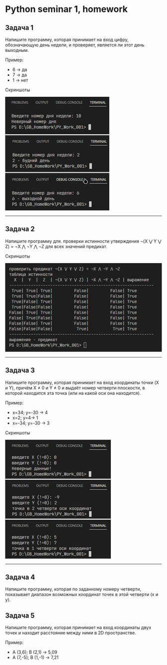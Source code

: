 # Python seminar 1, homework

## Задача 1

Напишите программу, которая принимает на вход цифру, обозначающую день недели, и проверяет, является ли этот день выходным.

Пример:

- 6 -> да
- 7 -> да
- 1 -> нет

Скриншоты

!["Скрин 1"](/ScreenShots/task_001_01.png 'Screen shot 1')
!["Скрин 2"](/ScreenShots/task_001_02.png 'Screen shot 2')
!["Скрин 3"](/ScreenShots/task_001_03.png 'Screen shot 3')

---

## Задача 2

Напишите программу для. проверки истинности утверждения ¬(X ⋁ Y ⋁ Z) = ¬X ⋀ ¬Y ⋀ ¬Z для всех значений предикат.

Скриншоты

!["Скрин 4"](/ScreenShots/task_002_01.png 'Screen shot 4')

---

## Задача 3

Напишите программу, которая принимает на вход координаты точки (X и Y), причём X ≠ 0 и Y ≠ 0 и выдаёт номер четверти плоскости, в которой находится эта точка (или на какой оси она находится).

Пример:

- x=34; y=-30 -> 4
- x=2; y=4-> 1
- x=-34; y=-30 -> 3

Скриншоты

!["Скрин 5"](/ScreenShots/task_003_01.png 'Screen shot 5')
!["Скрин 6"](/ScreenShots/task_003_02.png 'Screen shot 6')
!["Скрин 7"](/ScreenShots/task_003_03.png 'Screen shot 7')

----

## Задача 4

Напишите программу, которая по заданному номеру четверти, показывает диапазон возможных координат точек в этой четверти (x и y).

## Задача 5

Напишите программу, которая принимает на вход координаты двух точек и находит расстояние между ними в 2D пространстве.

Пример:

- A (3,6); B (2,1) -> 5,09
- A (7,-5); B (1,-1) -> 7,21
